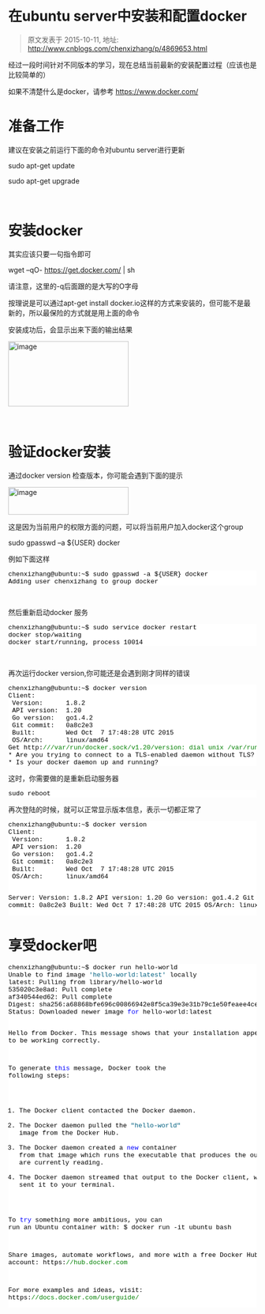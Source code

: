 # 在ubuntu server中安装和配置docker 
> 原文发表于 2015-10-11, 地址: http://www.cnblogs.com/chenxizhang/p/4869653.html 


<p>经过一段时间针对不同版本的学习，现在总结当前最新的安装配置过程（应该也是比较简单的）</p> <p>如果不清楚什么是docker，请参考 <a title="https://www.docker.com/" href="https://www.docker.com/">https://www.docker.com/</a></p> <h1>准备工作</h1> <p>建议在安装之前运行下面的命令对ubuntu server进行更新</p> <p>sudo apt-get update</p> <p>sudo apt-get upgrade</p> <p>&nbsp;</p> <h1>安装docker</h1> <p>其实应该只要一句指令即可</p> <p>wget –qO- <a href="https://get.docker.com/">https://get.docker.com/</a> | sh</p> <p>请注意，这里的-q后面跟的是大写的O字母</p> <p>按理说是可以通过apt-get install docker.io这样的方式来安装的，但可能不是最新的，所以最保险的方式就是用上面的命令</p> <p>安装成功后，会显示出来下面的输出结果</p> <p><a href="http://images2015.cnblogs.com/blog/9072/201510/9072-20151011174834612-1846815202.png"><img title="image" border="0" alt="image" src="http://images2015.cnblogs.com/blog/9072/201510/9072-20151011174835081-1959629043.png" width="244" height="132"></a></p> <p>&nbsp;</p> <h1>验证docker安装</h1> <p>通过docker version 检查版本，你可能会遇到下面的提示</p> <p><a href="http://images2015.cnblogs.com/blog/9072/201510/9072-20151011174835393-691264339.png"><img title="image" border="0" alt="image" src="http://images2015.cnblogs.com/blog/9072/201510/9072-20151011174835612-593744421.png" width="244" height="56"></a></p> <p>这是因为当前用户的权限方面的问题，可以将当前用户加入docker这个group</p> <p>sudo gpasswd –a ${USER} docker</p> <p>例如下面这样</p>  <p><pre class="csharpcode">chenxizhang@ubuntu:~$ sudo gpasswd -a ${USER} docker
Adding user chenxizhang to group docker</pre>
<style type="text/css">.csharpcode, .csharpcode pre
{
	font-size: small;
	color: black;
	font-family: consolas, "Courier New", courier, monospace;
	background-color: #ffffff;
	/*white-space: pre;*/
}
.csharpcode pre { margin: 0em; }
.csharpcode .rem { color: #008000; }
.csharpcode .kwrd { color: #0000ff; }
.csharpcode .str { color: #006080; }
.csharpcode .op { color: #0000c0; }
.csharpcode .preproc { color: #cc6633; }
.csharpcode .asp { background-color: #ffff00; }
.csharpcode .html { color: #800000; }
.csharpcode .attr { color: #ff0000; }
.csharpcode .alt 
{
	background-color: #f4f4f4;
	width: 100%;
	margin: 0em;
}
.csharpcode .lnum { color: #606060; }
</style>
<br></p>
<p>然后重新启动docker 服务</p>
<p><pre class="csharpcode">chenxizhang@ubuntu:~$ sudo service docker restart
docker stop/waiting
docker start/running, process 10014</pre>
<style type="text/css">.csharpcode, .csharpcode pre
{
	font-size: small;
	color: black;
	font-family: consolas, "Courier New", courier, monospace;
	background-color: #ffffff;
	/*white-space: pre;*/
}
.csharpcode pre { margin: 0em; }
.csharpcode .rem { color: #008000; }
.csharpcode .kwrd { color: #0000ff; }
.csharpcode .str { color: #006080; }
.csharpcode .op { color: #0000c0; }
.csharpcode .preproc { color: #cc6633; }
.csharpcode .asp { background-color: #ffff00; }
.csharpcode .html { color: #800000; }
.csharpcode .attr { color: #ff0000; }
.csharpcode .alt 
{
	background-color: #f4f4f4;
	width: 100%;
	margin: 0em;
}
.csharpcode .lnum { color: #606060; }
</style>
<br></p>
<p>再次运行docker version,你可能还是会遇到刚才同样的错误</p>
<p><pre class="csharpcode">chenxizhang@ubuntu:~$ docker version
Client:
 Version:      1.8.2
 API version:  1.20
 Go version:   go1.4.2
 Git commit:   0a8c2e3
 Built:        Wed Oct  7 17:48:28 UTC 2015
 OS/Arch:      linux/amd64
Get http:<span class="rem">///var/run/docker.sock/v1.20/version: dial unix /var/run/docker.sock: permission denied.</span>
* Are you trying to connect to a TLS-enabled daemon without TLS?
* Is your docker daemon up and running?</pre>
<style type="text/css">.csharpcode, .csharpcode pre
{
	font-size: small;
	color: black;
	font-family: consolas, "Courier New", courier, monospace;
	background-color: #ffffff;
	/*white-space: pre;*/
}
.csharpcode pre { margin: 0em; }
.csharpcode .rem { color: #008000; }
.csharpcode .kwrd { color: #0000ff; }
.csharpcode .str { color: #006080; }
.csharpcode .op { color: #0000c0; }
.csharpcode .preproc { color: #cc6633; }
.csharpcode .asp { background-color: #ffff00; }
.csharpcode .html { color: #800000; }
.csharpcode .attr { color: #ff0000; }
.csharpcode .alt 
{
	background-color: #f4f4f4;
	width: 100%;
	margin: 0em;
}
.csharpcode .lnum { color: #606060; }
</style>
</p>
<p>这时，你需要做的是重新启动服务器</p><pre class="csharpcode">sudo reboot</pre>
<style type="text/css">.csharpcode, .csharpcode pre
{
	font-size: small;
	color: black;
	font-family: consolas, "Courier New", courier, monospace;
	background-color: #ffffff;
	/*white-space: pre;*/
}
.csharpcode pre { margin: 0em; }
.csharpcode .rem { color: #008000; }
.csharpcode .kwrd { color: #0000ff; }
.csharpcode .str { color: #006080; }
.csharpcode .op { color: #0000c0; }
.csharpcode .preproc { color: #cc6633; }
.csharpcode .asp { background-color: #ffff00; }
.csharpcode .html { color: #800000; }
.csharpcode .attr { color: #ff0000; }
.csharpcode .alt 
{
	background-color: #f4f4f4;
	width: 100%;
	margin: 0em;
}
.csharpcode .lnum { color: #606060; }
</style>

<p>再次登陆的时候，就可以正常显示版本信息，表示一切都正常了</p><pre class="csharpcode">chenxizhang@ubuntu:~$ docker version
Client:
 Version:      1.8.2
 API version:  1.20
 Go version:   go1.4.2
 Git commit:   0a8c2e3
 Built:        Wed Oct  7 17:48:28 UTC 2015
 OS/Arch:      linux/amd64

Server:
 Version:      1.8.2
 API version:  1.20
 Go version:   go1.4.2
 Git commit:   0a8c2e3
 Built:        Wed Oct  7 17:48:28 UTC 2015
 OS/Arch:      linux/amd64
</pre>
<p>
<style type="text/css">.csharpcode, .csharpcode pre
{
	font-size: small;
	color: black;
	font-family: consolas, "Courier New", courier, monospace;
	background-color: #ffffff;
	/*white-space: pre;*/
}
.csharpcode pre { margin: 0em; }
.csharpcode .rem { color: #008000; }
.csharpcode .kwrd { color: #0000ff; }
.csharpcode .str { color: #006080; }
.csharpcode .op { color: #0000c0; }
.csharpcode .preproc { color: #cc6633; }
.csharpcode .asp { background-color: #ffff00; }
.csharpcode .html { color: #800000; }
.csharpcode .attr { color: #ff0000; }
.csharpcode .alt 
{
	background-color: #f4f4f4;
	width: 100%;
	margin: 0em;
}
.csharpcode .lnum { color: #606060; }
</style>
</p>
<h1>享受docker吧</h1>
<p><pre class="csharpcode">chenxizhang@ubuntu:~$ docker run hello-world
Unable to find image <span class="str">'hello-world:latest'</span> locally
latest: Pulling from library/hello-world
535020c3e8ad: Pull complete
af340544ed62: Pull complete
Digest: sha256:a68868bfe696c00866942e8f5ca39e3e31b79c1e50feaee4ce5e28df2f051d5c
Status: Downloaded newer image <span class="kwrd">for</span> hello-world:latest

Hello from Docker.
This message shows that your installation appears to be working correctly.

To generate <span class="kwrd">this</span> message, Docker took the following steps:
 1. The Docker client contacted the Docker daemon.
 2. The Docker daemon pulled the <span class="str">"hello-world"</span> image from the Docker Hub.
 3. The Docker daemon created a <span class="kwrd">new</span> container from that image which runs the
    executable that produces the output you are currently reading.
 4. The Docker daemon streamed that output to the Docker client, which sent it
    to your terminal.

To <span class="kwrd">try</span> something more ambitious, you can run an Ubuntu container with:
 $ docker run -it ubuntu bash

Share images, automate workflows, and more with a free Docker Hub account:
 https:<span class="rem">//hub.docker.com</span>

For more examples and ideas, visit:
 https:<span class="rem">//docs.docker.com/userguide/</span>
</pre>
<style type="text/css">.csharpcode, .csharpcode pre
{
	font-size: small;
	color: black;
	font-family: consolas, "Courier New", courier, monospace;
	background-color: #ffffff;
	/*white-space: pre;*/
}
.csharpcode pre { margin: 0em; }
.csharpcode .rem { color: #008000; }
.csharpcode .kwrd { color: #0000ff; }
.csharpcode .str { color: #006080; }
.csharpcode .op { color: #0000c0; }
.csharpcode .preproc { color: #cc6633; }
.csharpcode .asp { background-color: #ffff00; }
.csharpcode .html { color: #800000; }
.csharpcode .attr { color: #ff0000; }
.csharpcode .alt 
{
	background-color: #f4f4f4;
	width: 100%;
	margin: 0em;
}
.csharpcode .lnum { color: #606060; }
</style></p>